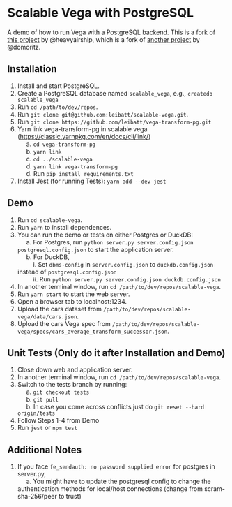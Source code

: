 # Scalable Vega with PostgreSQL

A demo of how to run Vega with a PostgreSQL backend. This is a fork of [this project](https://github.com/heavyairship/scalable-vega) by @heavyairship, which is a fork of [another project](https://github.com/vega/scalable-vega) by @domoritz.

## Installation
1. Install and start PostgreSQL.
2. Create a PostgreSQL database named `scalable_vega`, e.g., `createdb scalable_vega`
3. Run `cd /path/to/dev/repos`.
4. Run `git clone git@github.com:leibatt/scalable-vega.git`.
5. Run `git clone https://github.com/leibatt/vega-transform-pg.git`
6. Yarn link vega-transform-pg in scalable vega (https://classic.yarnpkg.com/en/docs/cli/link/) <br>
&nbsp;&nbsp;&nbsp;&nbsp; a. `cd vega-transform-pg` <br>
&nbsp;&nbsp;&nbsp;&nbsp; b. `yarn link` <br>
&nbsp;&nbsp;&nbsp;&nbsp; c. `cd ../scalable-vega` <br>
&nbsp;&nbsp;&nbsp;&nbsp; d. `yarn link vega-transform-pg` <br>
&nbsp;&nbsp;&nbsp;&nbsp; d. Run `pip install requirements.txt` <br>
7. Install Jest (for running Tests): `yarn add --dev jest`

## Demo
1. Run `cd scalable-vega`.
2. Run `yarn` to install dependences.
3. You can run the demo or tests on either Postgres or DuckDB: <br>
&nbsp;&nbsp;&nbsp;&nbsp; a. For Postgres, run `python server.py server.config.json postgresql.config.json` to start the application server. <br>
&nbsp;&nbsp;&nbsp;&nbsp; b. For DuckDB, <br>
&nbsp;&nbsp;&nbsp;&nbsp;&nbsp;&nbsp;&nbsp;&nbsp; i. Set `dbms-config` in `server.config.json` to `duckdb.config.json` instead of `postgresql.config.json` <br>
&nbsp;&nbsp;&nbsp;&nbsp;&nbsp;&nbsp;&nbsp;&nbsp; ii. Run `python server.py server.config.json duckdb.config.json` <br>
4. In another terminal window, run `cd /path/to/dev/repos/scalable-vega`.
5. Run `yarn start` to start the web server.
6. Open a browser tab to localhost:1234.
7. Upload the cars dataset from `/path/to/dev/repos/scalable-vega/data/cars.json`.
8. Upload the cars Vega spec from `/path/to/dev/repos/scalable-vega/specs/cars_average_transform_successor.json`.

## Unit Tests (Only do it after Installation and Demo)
1. Close down web and application server. 
2. In another terminal window, run `cd /path/to/dev/repos/scalable-vega`. 
3. Switch to the tests branch by running: <br> 
&nbsp;&nbsp;&nbsp;&nbsp; a. `git checkout tests` <br>
&nbsp;&nbsp;&nbsp;&nbsp; b. `git pull` <br>
&nbsp;&nbsp;&nbsp;&nbsp; b. In case you come across conflicts just do `git reset --hard origin/tests` <br>
4. Follow Steps 1-4 from Demo
5. Run `jest` or `npm test`

## Additional Notes
1. If you face `fe_sendauth: no password supplied error` for postgres in server.py, <br>
&nbsp;&nbsp;&nbsp;&nbsp; a. You might have to update the postgresql config to change the authentication methods for local/host connections (change from scram-sha-256/peer to trust)
